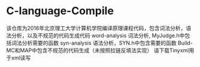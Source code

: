 # C-language-Compile
该仓库为2016年北京理工大学计算机学院编译原理课程代码，包含词法分析，语法分析，以及不规范的代码生成代码
word-analysis 词法分析, MyJudge.h中包括词法分析需要的函数
syn-analysis 语法分析，SYN.h中包含需要的函数
Build-MC和MAP中包含不规范的代码生成（未按照拉链反填法实现）
请下载Tinyxml用于xml读写
